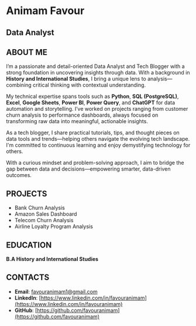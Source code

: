 # Animam Favour
## Data Analyst

## ABOUT ME

I’m a passionate and detail-oriented Data Analyst and Tech Blogger with a strong foundation in uncovering insights through data. With a background in **History and International Studies**, I bring a unique lens to analysis—combining critical thinking with contextual understanding.

My technical expertise spans tools such as **Python**, **SQL (PostgreSQL)**, **Excel**, **Google Sheets**, **Power BI**, **Power Query**, and **ChatGPT** for data automation and storytelling. I’ve worked on projects ranging from customer churn analysis to performance dashboards, always focused on transforming raw data into meaningful, actionable insights.

As a tech blogger, I share practical tutorials, tips, and thought pieces on data tools and trends—helping others navigate the evolving tech landscape. I'm committed to continuous learning and enjoy demystifying technology for others.

With a curious mindset and problem-solving approach, I aim to bridge the gap between data and decisions—empowering smarter, data-driven outcomes.

## PROJECTS
- Bank Churn Analysis  
- Amazon Sales Dashboard  
- Telecom Churn Analysis  
- Airline Loyalty Program Analysis  

## EDUCATION
**B.A History and International Studies**

## CONTACTS
- **Email**: favouranimam1@gmail.com  
- **LinkedIn**: [https://www.linkedin.com/in/favouranimam](https://www.linkedin.com/in/favouranimam)  
- **GitHub**: [https://github.com/favouranimam](https://github.com/favouranimam)
